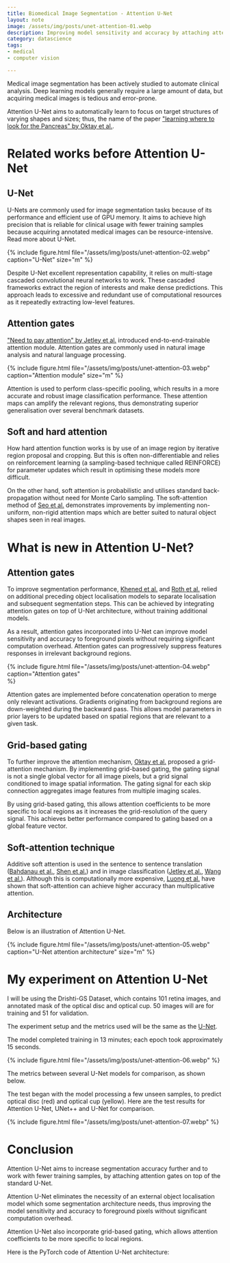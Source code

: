 ```yaml
---
title: Biomedical Image Segmentation - Attention U-Net
layout: note
image: /assets/img/posts/unet-attention-01.webp
description: Improving model sensitivity and accuracy by attaching attention gates on top of the standard U-Net
category: datascience
tags:
- medical
- computer vision

---
```


Medical image segmentation has been actively studied to automate clinical analysis. Deep learning models generally require a large amount of data, but acquiring medical images is tedious and error-prone.

Attention U-Net aims to automatically learn to focus on target structures of varying shapes and sizes; thus, the name of the paper ["learning where to look for the Pancreas" by Oktay et al.](https://arxiv.org/abs/1804.03999).

# Related works before Attention U-Net

## U-Net

U-Nets are commonly used for image segmentation tasks because of its performance and efficient use of GPU memory. It aims to achieve high precision that is reliable for clinical usage with fewer training samples because acquiring annotated medical images can be resource-intensive. Read more about U-Net.

{% include figure.html
  file="/assets/img/posts/unet-attention-02.webp"
  caption="U-Net"
  size="m"
%}

Despite U-Net excellent representation capability, it relies on multi-stage cascaded convolutional neural networks to work. These cascaded frameworks extract the region of interests and make dense predictions. This approach leads to excessive and redundant use of computational resources as it repeatedly extracting low-level features.

## Attention gates

["Need to pay attention" by Jetley et al.](https://arxiv.org/abs/1804.02391) introduced end-to-end-trainable attention module. Attention gates are commonly used in natural image analysis and natural language processing.

{% include figure.html
  file="/assets/img/posts/unet-attention-03.webp"
  caption="Attention module"
  size="m"
%}

Attention is used to perform class-specific pooling, which results in a more accurate and robust image classification performance. These attention maps can amplify the relevant regions, thus demonstrating superior generalisation over several benchmark datasets.

## Soft and hard attention

How hard attention function works is by use of an image region by iterative region proposal and cropping. But this is often non-differentiable and relies on reinforcement learning (a sampling-based technique called REINFORCE) for parameter updates which result in optimising these models more difficult.

On the other hand, soft attention is probabilistic and utilises standard back-propagation without need for Monte Carlo sampling. The soft-attention method of [Seo et al.](https://arxiv.org/abs/1606.02393) demonstrates improvements by implementing non-uniform, non-rigid attention maps which are better suited to natural object shapes seen in real images.

# What is new in Attention U-Net?

## Attention gates

To improve segmentation performance, [Khened et al.](https://www.sciencedirect.com/science/article/abs/pii/S136184151830848X) and [Roth et al.](https://www.ncbi.nlm.nih.gov/pubmed/29427897) relied on additional preceding object localisation models to separate localisation and subsequent segmentation steps. This can be achieved by integrating attention gates on top of U-Net architecture, without training additional models.

As a result, attention gates incorporated into U-Net can improve model sensitivity and accuracy to foreground pixels without requiring significant computation overhead. Attention gates can progressively suppress features responses in irrelevant background regions.

{% include figure.html
  file="/assets/img/posts/unet-attention-04.webp"
  caption="Attention gates"  
%}

Attention gates are implemented before concatenation operation to merge only relevant activations. Gradients originating from background regions are down-weighted during the backward pass. This allows model parameters in prior layers to be updated based on spatial regions that are relevant to a given task.

## Grid-based gating

To further improve the attention mechanism, [Oktay et al.](https://arxiv.org/abs/1804.03999) proposed a grid-attention mechanism. By implementing grid-based gating, the gating signal is not a single global vector for all image pixels, but a grid signal conditioned to image spatial information. The gating signal for each skip connection aggregates image features from multiple imaging scales.

By using grid-based gating, this allows attention coefficients to be more specific to local regions as it increases the grid-resolution of the query signal. This achieves better performance compared to gating based on a global feature vector.

## Soft-attention technique

Additive soft attention is used in the sentence to sentence translation ([Bahdanau et al.](https://arxiv.org/abs/1409.0473), [Shen et al.](https://www.aaai.org/ocs/index.php/AAAI/AAAI18/paper/viewFile/16126/16099)) and in image classification ([Jetley et al.](https://arxiv.org/abs/1804.02391), [Wang et al.](https://arxiv.org/abs/1704.06904)). Although this is computationally more expensive, [Luong et al.](https://arxiv.org/abs/1508.04025) have shown that soft-attention can achieve higher accuracy than multiplicative attention.

## Architecture

Below is an illustration of Attention U-Net.

{% include figure.html
  file="/assets/img/posts/unet-attention-05.webp"
  caption="U-Net attention architecture"
  size="m"
%}

# My experiment on  Attention U-Net

I will be using the Drishti-GS Dataset, which contains 101 retina images, and annotated mask of the optical disc and optical cup. 50 images will are for training and 51 for validation.

The experiment setup and the metrics used will be the same as the [U-Net](https://jinglescode.github.io/datascience/2019/11/07/biomedical-image-segmentation-u-net.html).

The model completed training in 13 minutes; each epoch took approximately 15 seconds.

{% include figure.html
  file="/assets/img/posts/unet-attention-06.webp"
%}

The metrics between several U-Net models for comparison, as shown below.

<script src="https://gist.github.com/jinglescode/e3c4bda75c971469f93bcc1d5cbafa85.js"></script>

The test began with the model processing a few unseen samples, to predict optical disc (red) and optical cup (yellow). Here are the test results for Attention U-Net, UNet++ and U-Net for comparison.

{% include figure.html
  file="/assets/img/posts/unet-attention-07.webp"
%}

# Conclusion

Attention U-Net aims to increase segmentation accuracy further and to work with fewer training samples, by attaching attention gates on top of the standard U-Net.

Attention U-Net eliminates the necessity of an external object localisation model which some segmentation architecture needs, thus improving the model sensitivity and accuracy to foreground pixels without significant computation overhead.

Attention U-Net also incorporate grid-based gating, which allows attention coefficients to be more specific to local regions.

Here is the PyTorch code of Attention U-Net architecture:

<script src="https://gist.github.com/jinglescode/d5296e0bf3ee9b4b135b6f8d9224e1b0.js"></script>
